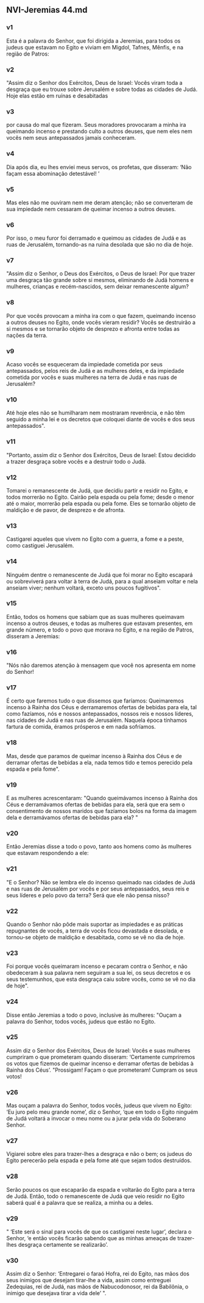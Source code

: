## NVI-Jeremias 44.md
### v1
 Esta é a palavra do Senhor, que foi dirigida a Jeremias, para todos os judeus que estavam no Egito e viviam em Migdol, Tafnes, Mênfis, e na região de Patros:
### v2
 "Assim diz o Senhor dos Exércitos, Deus de Israel: Vocês viram toda a desgraça que eu trouxe sobre Jerusalém e sobre todas as cidades de Judá. Hoje elas estão em ruínas e desabitadas
### v3
 por causa do mal que fizeram. Seus moradores provocaram a minha ira queimando incenso e prestando culto a outros deuses, que nem eles nem vocês nem seus antepassados jamais conheceram.
### v4
 Dia após dia, eu lhes enviei meus servos, os profetas, que disseram: ‘Não façam essa abominação detestável! ’
### v5
 Mas eles não me ouviram nem me deram atenção; não se converteram de sua impiedade nem cessaram de queimar incenso a outros deuses.
### v6
 Por isso, o meu furor foi derramado e queimou as cidades de Judá e as ruas de Jerusalém, tornando-as na ruína desolada que são no dia de hoje.
### v7
 "Assim diz o Senhor, o Deus dos Exércitos, o Deus de Israel: Por que trazer uma desgraça tão grande sobre si mesmos, eliminando de Judá homens e mulheres, crianças e recém-nascidos, sem deixar remanescente algum?
### v8
 Por que vocês provocam a minha ira com o que fazem, queimando incenso a outros deuses no Egito, onde vocês vieram residir? Vocês se destruirão a si mesmos e se tornarão objeto de desprezo e afronta entre todas as nações da terra.
### v9
 Acaso vocês se esqueceram da impiedade cometida por seus antepassados, pelos reis de Judá e as mulheres deles, e da impiedade cometida por vocês e suas mulheres na terra de Judá e nas ruas de Jerusalém?
### v10
 Até hoje eles não se humilharam nem mostraram reverência, e não têm seguido a minha lei e os decretos que coloquei diante de vocês e dos seus antepassados".
### v11
 "Portanto, assim diz o Senhor dos Exércitos, Deus de Israel: Estou decidido a trazer desgraça sobre vocês e a destruir todo o Judá.
### v12
 Tomarei o remanescente de Judá, que decidiu partir e residir no Egito, e todos morrerão no Egito. Cairão pela espada ou pela fome; desde o menor até o maior, morrerão pela espada ou pela fome. Eles se tornarão objeto de maldição e de pavor, de desprezo e de afronta.
### v13
 Castigarei aqueles que vivem no Egito com a guerra, a fome e a peste, como castiguei Jerusalém.
### v14
 Ninguém dentre o remanescente de Judá que foi morar no Egito escapará ou sobreviverá para voltar à terra de Judá, para a qual anseiam voltar e nela anseiam viver; nenhum voltará, exceto uns poucos fugitivos".
### v15
 Então, todos os homens que sabiam que as suas mulheres queimavam incenso a outros deuses, e todas as mulheres que estavam presentes, em grande número, e todo o povo que morava no Egito, e na região de Patros, disseram a Jeremias:
### v16
 "Nós não daremos atenção à mensagem que você nos apresenta em nome do Senhor!
### v17
 É certo que faremos tudo o que dissemos que faríamos: Queimaremos incenso à Rainha dos Céus e derramaremos ofertas de bebidas para ela, tal como fazíamos, nós e nossos antepassados, nossos reis e nossos líderes, nas cidades de Judá e nas ruas de Jerusalém. Naquela época tínhamos fartura de comida, éramos prósperos e em nada sofríamos.
### v18
 Mas, desde que paramos de queimar incenso à Rainha dos Céus e de derramar ofertas de bebidas a ela, nada temos tido e temos perecido pela espada e pela fome".
### v19
 E as mulheres acrescentaram: "Quando queimávamos incenso à Rainha dos Céus e derramávamos ofertas de bebidas para ela, será que era sem o consentimento de nossos maridos que fazíamos bolos na forma da imagem dela e derramávamos ofertas de bebidas para ela? "
### v20
 Então Jeremias disse a todo o povo, tanto aos homens como às mulheres que estavam respondendo a ele:
### v21
 "E o Senhor? Não se lembra ele do incenso queimado nas cidades de Judá e nas ruas de Jerusalém por vocês e por seus antepassados, seus reis e seus líderes e pelo povo da terra? Será que ele não pensa nisso?
### v22
 Quando o Senhor não pôde mais suportar as impiedades e as práticas repugnantes de vocês, a terra de vocês ficou devastada e desolada, e tornou-se objeto de maldição e desabitada, como se vê no dia de hoje.
### v23
 Foi porque vocês queimaram incenso e pecaram contra o Senhor, e não obedeceram à sua palavra nem seguiram a sua lei, os seus decretos e os seus testemunhos, que esta desgraça caiu sobre vocês, como se vê no dia de hoje".
### v24
 Disse então Jeremias a todo o povo, inclusive às mulheres: "Ouçam a palavra do Senhor, todos vocês, judeus que estão no Egito.
### v25
 Assim diz o Senhor dos Exércitos, Deus de Israel: Vocês e suas mulheres cumpriram o que prometeram quando disseram: ‘Certamente cumpriremos os votos que fizemos de queimar incenso e derramar ofertas de bebidas à Rainha dos Céus’. "Prossigam! Façam o que prometeram! Cumpram os seus votos!
### v26
 Mas ouçam a palavra do Senhor, todos vocês, judeus que vivem no Egito: ‘Eu juro pelo meu grande nome’, diz o Senhor, ‘que em todo o Egito ninguém de Judá voltará a invocar o meu nome ou a jurar pela vida do Soberano Senhor.
### v27
 Vigiarei sobre eles para trazer-lhes a desgraça e não o bem; os judeus do Egito perecerão pela espada e pela fome até que sejam todos destruídos.
### v28
 Serão poucos os que escaparão da espada e voltarão do Egito para a terra de Judá. Então, todo o remanescente de Judá que veio residir no Egito saberá qual é a palavra que se realiza, a minha ou a deles.
### v29
 " ‘Este será o sinal para vocês de que os castigarei neste lugar’, declara o Senhor, ‘e então vocês ficarão sabendo que as minhas ameaças de trazer-lhes desgraça certamente se realizarão’.
### v30
 Assim diz o Senhor: ‘Entregarei o faraó Hofra, rei do Egito, nas mãos dos seus inimigos que desejam tirar-lhe a vida, assim como entreguei Zedequias, rei de Judá, nas mãos de Nabucodonosor, rei da Babilônia, o inimigo que desejava tirar a vida dele’ ".
